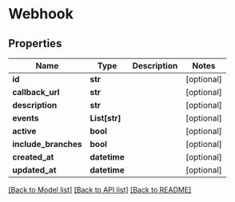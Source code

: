 # Webhook

## Properties
Name | Type | Description | Notes
------------ | ------------- | ------------- | -------------
**id** | **str** |  | [optional] 
**callback_url** | **str** |  | [optional] 
**description** | **str** |  | [optional] 
**events** | **List[str]** |  | [optional] 
**active** | **bool** |  | [optional] 
**include_branches** | **bool** |  | [optional] 
**created_at** | **datetime** |  | [optional] 
**updated_at** | **datetime** |  | [optional] 

[[Back to Model list]](../README.md#documentation-for-models) [[Back to API list]](../README.md#documentation-for-api-endpoints) [[Back to README]](../README.md)


